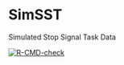 # SimSST

Simulated Stop Signal Task Data 

[![R-CMD-check](https://github.com/imstatsbee/SimSST/actions/workflows/R-CMD-check.yaml/badge.svg)](https://github.com/imstatsbee/SimSST/actions/workflows/R-CMD-check.yaml)
